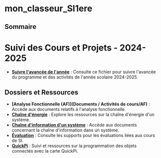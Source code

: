 # mon_classeur_SI1ere
## Sommaire

# Suivi des Cours et Projets - 2024-2025

- **[Suivre l'avancée de l'année](./2024-2025.md)** : Consulte ce fichier pour suivre l'avancée du programme et des activités de l'année scolaire 2024-2025.

## Dossiers et Ressources
- **[Analyse Fonctionnelle (AF)](Documents / Activités de cours/AF)** : Accède aux documents relatifs à l'analyse fonctionnelle.
- **[Chaîne d'énergie](./Documents/Activités_de_cours/Chaine_d_energie)** : Explore les ressources sur la chaîne d'énergie d'un système.
- **[Chaîne d'information d'un système](./Documents/Activités_de_cours/Chaine_d_information_d_un_systeme)** : Accède aux documents concernant la chaîne d'information dans un système.
- **[Évaluation](./Documents/Activités_de_cours/Evaluation)** : Consulte les supports pour les évaluations liées aux cours de SI.
- **[QuickPi](./Documents/Activités_de_cours/QuickPi)** : Suivi et ressources sur la programmation des objets connectés avec la carte QuickPi.
